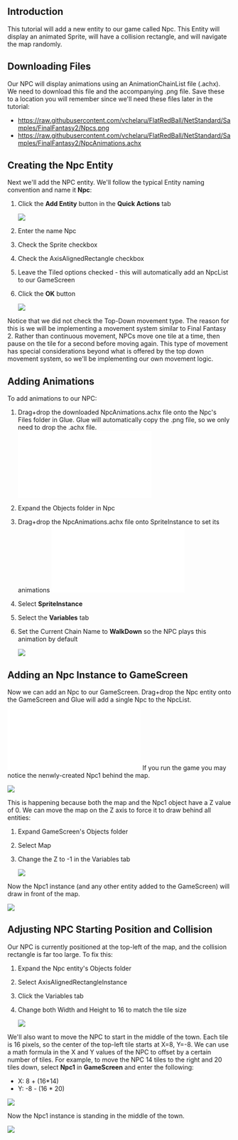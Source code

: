 ## Introduction

This tutorial will add a new entity to our game called Npc. This Entity will display an animated Sprite, will have a collision rectangle, and will navigate the map randomly.

## Downloading Files

Our NPC will display animations using an AnimationChainList file (.achx). We need to download this file and the accompanying .png file. Save these to a location you will remember since we'll need these files later in the tutorial:

-   <https://raw.githubusercontent.com/vchelaru/FlatRedBall/NetStandard/Samples/FinalFantasy2/Npcs.png>
-   <https://raw.githubusercontent.com/vchelaru/FlatRedBall/NetStandard/Samples/FinalFantasy2/NpcAnimations.achx>

## Creating the Npc Entity

Next we'll add the NPC entity. We'll follow the typical Entity naming convention and name it **Npc**:

1.  Click the **Add Entity** button in the **Quick Actions** tab

    ![](/media/2021-03-img_6057b3c80b16a.png)

2.  Enter the name Npc

3.  Check the Sprite checkbox

4.  Check the AxisAlignedRectangle checkbox

5.  Leave the Tiled options checked - this will automatically add an NpcList to our GameScreen

6.  Click the **OK** button

    ![](/media/2021-03-img_6057b43f20fc4.png)

Notice that we did not check the Top-Down movement type. The reason for this is we will be implementing a movement system similar to Final Fantasy 2. Rather than continuous movement, NPCs move one tile at a time, then pause on the tile for a second before moving again. This type of movement has special considerations beyond what is offered by the top down movement system, so we'll be implementing our own movement logic.

## Adding Animations

To add animations to our NPC:

1.  Drag+drop the downloaded NpcAnimations.achx file onto the Npc's Files folder in Glue. Glue will automatically copy the .png file, so we only need to drop the .achx file. [![](/wp-content/uploads/2021/03/2021_March_21_155105.gif.md)](/wp-content/uploads/2021/03/2021_March_21_155105.gif.md)

2.  Expand the Objects folder in Npc

3.  Drag+drop the NpcAnimations.achx file onto SpriteInstance to set its animations [![](/wp-content/uploads/2021/03/2021_March_21_150407.gif.md)](/wp-content/uploads/2021/03/2021_March_21_150407.gif.md)

4.  Select **SpriteInstance**

5.  Select the **Variables** tab

6.  Set the Current Chain Name to **WalkDown** so the NPC plays this animation by default

    ![](/media/2021-03-img_6057b6090c1b0.png)

## Adding an Npc Instance to GameScreen

Now we can add an Npc to our GameScreen. Drag+drop the Npc entity onto the GameScreen and Glue will add a single Npc to the NpcList. [![](/wp-content/uploads/2021/03/2021_March_21_155510.gif.md)](/wp-content/uploads/2021/03/2021_March_21_155510.gif.md) If you run the game you may notice the nenwly-created Npc1 behind the map.

![](/media/2021-03-img_6057b7c9b8b0a.png)

This is happening because both the map and the Npc1 object have a Z value of 0. We can move the map on the Z axis to force it to draw behind all entities:

1.  Expand GameScreen's Objects folder

2.  Select Map

3.  Change the Z to -1 in the Variables tab

    ![](/media/2021-03-img_6057b73a5eb34.png)

Now the Npc1 instance (and any other entity added to the GameScreen) will draw in front of the map.

![](/media/2021-03-img_6057b76bbb497.png)

## Adjusting NPC Starting Position and Collision

Our NPC is currently positioned at the top-left of the map, and the collision rectangle is far too large. To fix this:

1.  Expand the Npc entity's Objects folder

2.  Select AxisAlignedRectangleInstance

3.  Click the Variables tab

4.  Change both Width and Height to 16 to match the tile size

    ![](/media/2021-03-img_6057bb1f34c24.png)

We'll also want to move the NPC to start in the middle of the town. Each tile is 16 pixels, so the center of the top-left tile starts at X=8, Y=-8. We can use a math formula in the X and Y values of the NPC to offset by a certain number of tiles. For example, to move the NPC 14 tiles to the right and 20 tiles down, select **Npc1** in **GameScreen** and enter the following:

-   X: 8 + (16\*14)
-   Y: -8 - (16 \* 20)

![](/media/2021-03-img_6057bcb697dff.png)

Now the Npc1 instance is standing in the middle of the town.

![](/media/2021-03-img_6057be5cc54a3.png)
